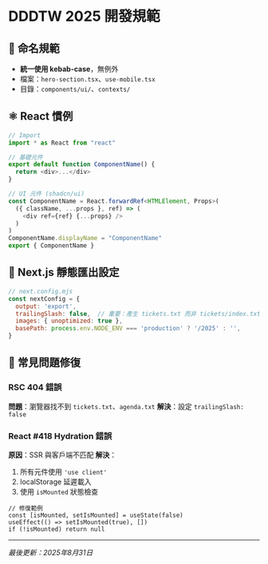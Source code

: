 # DDDTW 2025 開發規範

## 📁 命名規範
- **統一使用 kebab-case**，無例外
- 檔案：`hero-section.tsx`、`use-mobile.tsx`
- 目錄：`components/ui/`、`contexts/`

## ⚛️ React 慣例
```typescript
// Import
import * as React from "react"

// 基礎元件
export default function ComponentName() {
  return <div>...</div>
}

// UI 元件 (shadcn/ui)
const ComponentName = React.forwardRef<HTMLElement, Props>(
  ({ className, ...props }, ref) => (
    <div ref={ref} {...props} />
  )
)
ComponentName.displayName = "ComponentName"
export { ComponentName }
```

## 🚀 Next.js 靜態匯出設定
```javascript
// next.config.mjs
const nextConfig = {
  output: 'export',
  trailingSlash: false,  // 重要：產生 tickets.txt 而非 tickets/index.txt
  images: { unoptimized: true },
  basePath: process.env.NODE_ENV === 'production' ? '/2025' : '',
}
```

## 🚨 常見問題修復

### RSC 404 錯誤
**問題**：瀏覽器找不到 `tickets.txt`、`agenda.txt`
**解決**：設定 `trailingSlash: false`

### React #418 Hydration 錯誤
**原因**：SSR 與客戶端不匹配
**解決**：
1. 所有元件使用 `'use client'`
2. localStorage 延遲載入
3. 使用 `isMounted` 狀態檢查

```tsx
// 修復範例
const [isMounted, setIsMounted] = useState(false)
useEffect(() => setIsMounted(true), [])
if (!isMounted) return null
```

---

*最後更新：2025年8月31日*
